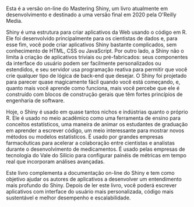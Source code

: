 Esta é a versão on-line do Mastering Shiny, um livro atualmente em desenvolvimento e destinado a uma versão final em 2020 pela O'Reilly Media.

Shiny é uma estrutura para criar aplicativos da Web usando o código em R. Ele foi desenvolvido principalmente para os cientistas de dados e, para esse fim, você pode criar aplicativos Shiny bastante complicados, sem conhecimento de HTML, CSS ou JavaScript. Por outro lado, a Shiny não o limita à criação de aplicativos triviais ou pré-fabricados: seus componentes da interface do usuário podem ser facilmente personalizados ou estendidos, e seu servidor usa programação reativa para permitir que você crie qualquer tipo de lógica de back-end que desejar. O Shiny foi projetado para parecer quase magicamente fácil quando você está começando, e, quanto mais você aprende como funciona, mais você percebe que ele é construído com blocos de construção gerais que têm fortes princípios de engenharia de software.

Hoje, o Shiny é usado em quase tantos nichos e indústrias quanto o próprio R. Ele é usado no meio acadêmico como uma ferramenta de ensino para conceitos estatísticos, uma maneira de animar os estudantes de graduação em aprender a escrever código, um meio interessante para mostrar novos métodos ou modelos estatísticos. É usado por grandes empresas farmacêuticas para acelerar a colaboração entre cientistas e analistas durante o desenvolvimento de medicamentos. É usado pelas empresas de tecnologia do Vale do Silício para configurar painéis de métricas em tempo real que incorporam análises avançadas.

Este livro complementa a documentação on-line do Shiny e tem como objetivo ajudar os autores de aplicativos a desenvolver um entendimento mais profundo do Shiny. Depois de ler este livro, você poderá escrever aplicativos com interface do usuário mais personalizada, código mais sustentável e melhor desempenho e escalabilidade.
